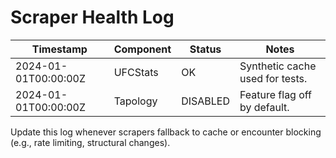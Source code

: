 # Scraper Health Log

| Timestamp | Component | Status | Notes |
| --- | --- | --- | --- |
| 2024-01-01T00:00:00Z | UFCStats | OK | Synthetic cache used for tests. |
| 2024-01-01T00:00:00Z | Tapology | DISABLED | Feature flag off by default. |

Update this log whenever scrapers fallback to cache or encounter blocking (e.g., rate limiting, structural changes).
